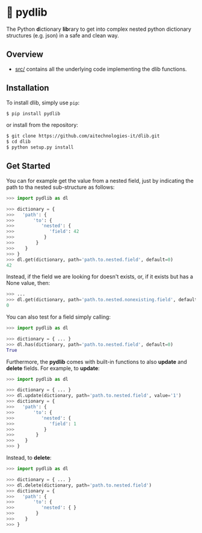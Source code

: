 # :yarn: pydlib
The Python **d**ictionary **lib**rary to get into complex nested python dictionary structures (e.g. json) in a safe and clean way.

## Overview

* [src/](src) contains all the underlying code implementing the dlib functions.

## Installation

To install dlib, simply use `pip`:

```bash
$ pip install pydlib
```

or install from the repository:

```bash
$ git clone https://github.com/aitechnologies-it/dlib.git
$ cd dlib
$ python setup.py install
```

## Get Started

You can for example get the value from a nested field, just by indicating the path to tha nested sub-structure as follows:

```python
>>> import pydlib as dl

>>> dictionary = {
>>>   'path': {
>>>       'to': {
>>>          'nested': {
>>>             'field': 42
>>>           }
>>>        }
>>>    }
>>> }
>>> dl.get(dictionary, path='path.to.nested.field', default=0)
42
```

Instead, if the field we are looking for doesn't exists, or, if it exists but has a None value, then:

```python
>>> ...
>>> dl.get(dictionary, path='path.to.nested.nonexisting.field', default=0)
0
```

You can also test for a field simply calling:

```python
>>> import pydlib as dl

>>> dictionary = { ... }
>>> dl.has(dictionary, path='path.to.nested.field', default=0)
True
```

Furthermore, the **pydlib** comes with built-in functions to also **update** and **delete** fields. For example, to **update**:

```python
>>> import pydlib as dl

>>> dictionary = { ... }
>>> dl.update(dictionary, path='path.to.nested.field', value='1')
>>> dictionary = {
>>>   'path': {
>>>       'to': {
>>>          'nested': {
>>>             'field': 1
>>>           }
>>>        }
>>>    }
>>> }
```

Instead, to **delete**:

```python
>>> import pydlib as dl

>>> dictionary = { ... }
>>> dl.delete(dictionary, path='path.to.nested.field')
>>> dictionary = {
>>>   'path': {
>>>       'to': {
>>>          'nested': { }
>>>        }
>>>    }
>>> }
```

